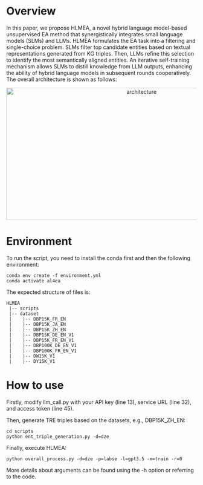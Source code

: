 # Overview

In this paper, we propose HLMEA, a novel hybrid language model-based unsupervised EA method that synergistically integrates small language models (SLMs) and LLMs. HLMEA formulates the EA task into a filtering and single-choice problem. SLMs filter top candidate entities based on textual representations generated from KG triples. Then, LLMs refine this selection to identify the most semantically aligned entities. An iterative self-training mechanism allows SLMs to distill knowledge from LLM outputs, enhancing the ability of hybrid language models in subsequent rounds cooperatively. The overall architecture is shown as follows:
<div align=center>
  <img src="https://github.com/user-attachments/assets/1f7e51ff-9103-4eb3-ba69-7e75bf313553" alt="architecture" width="700" height="350">
</div>

# Environment
To run the script, you need to install the conda first and then the following environment:
```
conda env create -f environment.yml
conda activate al4ea
```

The expected structure of files is:
```
HLMEA
 |-- scripts
 |-- dataset
 |    |-- DBP15K_FR_EN
 |    |-- DBP15K_JA_EN
 |    |-- DBP15K_ZH_EN
 |    |-- DBP15K_DE_EN_V1
 |    |-- DBP15K_FR_EN_V1
 |    |-- DBP100K_DE_EN_V1
 |    |-- DBP100K_FR_EN_V1
 |    |-- DW15K_V1
 |    |-- DY15K_V1
```

# How to use
Firstly, modify llm_call.py with your API key (line 13), service URL (line 32), and access token (line 45).

Then, generate TRE triples based on the datasets, e.g., DBP15K_ZH_EN:
```
cd scripts
python ent_triple_generation.py -d=dze
```

Finally, execute HLMEA:
```
python overall_process.py -d=dze -p=labse -l=gpt3.5 -m=train -r=0
```

More details about arguments can be found using the -h option or referring to the code.

